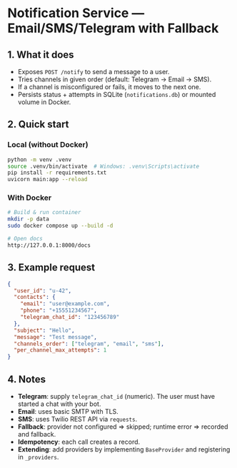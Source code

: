 # Notification Service — Email/SMS/Telegram with Fallback

## 1. What it does
- Exposes `POST /notify` to send a message to a user.
- Tries channels in given order (default: Telegram → Email → SMS).
- If a channel is misconfigured or fails, it moves to the next one.
- Persists status + attempts in SQLite (`notifications.db`) or mounted volume in Docker.

## 2. Quick start
### Local (without Docker)
```bash
python -m venv .venv
source .venv/bin/activate  # Windows: .venv\Scripts\activate
pip install -r requirements.txt
uvicorn main:app --reload
```

### With Docker
```bash
# Build & run container
mkdir -p data
sudo docker compose up --build -d

# Open docs
http://127.0.0.1:8000/docs
```

## 3. Example request
```json
{
  "user_id": "u-42",
  "contacts": {
    "email": "user@example.com",
    "phone": "+15551234567",
    "telegram_chat_id": "123456789"
  },
  "subject": "Hello",
  "message": "Test message",
  "channels_order": ["telegram", "email", "sms"],
  "per_channel_max_attempts": 1
}
```

## 4. Notes
- **Telegram**: supply `telegram_chat_id` (numeric). The user must have started a chat with your bot.
- **Email**: uses basic SMTP with TLS.
- **SMS**: uses Twilio REST API via `requests`.
- **Fallback**: provider not configured ⇒ skipped; runtime error ⇒ recorded and fallback.
- **Idempotency**: each call creates a record.
- **Extending**: add providers by implementing `BaseProvider` and registering in `_providers`.
